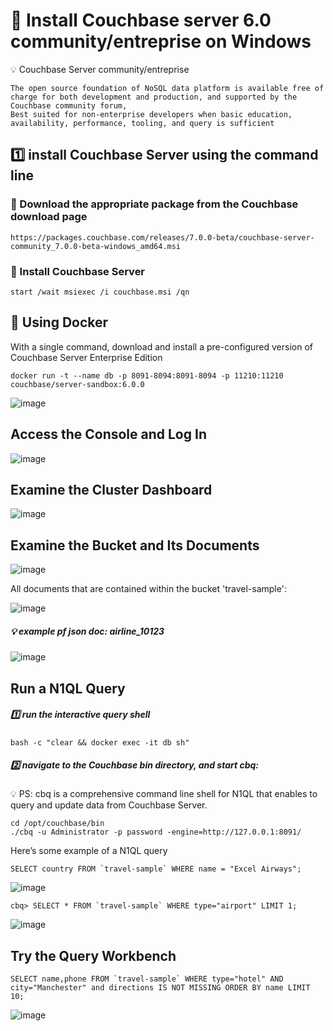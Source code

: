 # 📌 Install Couchbase server 6.0 community/entreprise on Windows

💡 Couchbase Server community/entreprise

```
The open source foundation of NoSQL data platform is available free of charge for both development and production, and supported by the Couchbase community forum,
Best suited for non-enterprise developers when basic education, availability, performance, tooling, and query is sufficient
```

## :one: install Couchbase Server using the command line

### 📍 Download the appropriate package from the Couchbase download page

```
https://packages.couchbase.com/releases/7.0.0-beta/couchbase-server-community_7.0.0-beta-windows_amd64.msi
```
### 📍 Install Couchbase Server

```
start /wait msiexec /i couchbase.msi /qn
```

## 📌 Using Docker 

With a single command, download and install a pre-configured version of Couchbase Server Enterprise Edition

```
docker run -t --name db -p 8091-8094:8091-8094 -p 11210:11210 couchbase/server-sandbox:6.0.0
```
![image](./Couchbase.png)

## Access the Console and Log In

![image](./server.png)

## Examine the Cluster Dashboard

![image](./cluster.png)

## Examine the Bucket and Its Documents

![image](./bucket.png)

All documents that are contained within the bucket 'travel-sample':

![image](./json.png)

##### 💡 example pf json doc: airline_10123

![image](./json_edit.png)

## Run a N1QL Query
##### :one: run the interactive query shell

```
bash -c "clear && docker exec -it db sh"
```
##### :two: navigate to the Couchbase bin directory, and start cbq:

💡 PS: cbq is a comprehensive command line shell for N1QL that enables to query and update data from Couchbase Server.

```
cd /opt/couchbase/bin
./cbq -u Administrator -p password -engine=http://127.0.0.1:8091/
```
Here’s some example of a N1QL query

```
SELECT country FROM `travel-sample` WHERE name = "Excel Airways";
```

![image](./N1QL.png)

```
cbq> SELECT * FROM `travel-sample` WHERE type="airport" LIMIT 1;
```

![image](./Quiry1.png)

## Try the Query Workbench

```
SELECT name,phone FROM `travel-sample` WHERE type="hotel" AND city="Manchester" and directions IS NOT MISSING ORDER BY name LIMIT 10;
```

![image](./Quiry2.png)

